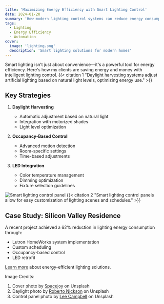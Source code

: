 ```yaml
---
title: 'Maximizing Energy Efficiency with Smart Lighting Control'
date: 2024-01-20
summary: 'How modern lighting control systems can reduce energy consumption while enhancing comfort'
tags:
  - Lighting
  - Energy Efficiency
  - Automation
cover:
  image: 'lighting.png'
  description: 'Smart lighting solutions for modern homes'
---
```


Smart lighting isn't just about convenience—it's a powerful tool for energy efficiency. Here's how my clients are saving energy and money with intelligent lighting control. {{< citation 1 "Daylight harvesting systems adjust artificial lighting based on natural light levels, optimizing energy use." >}}

## Key Strategies

1. **Daylight Harvesting**
   - Automatic adjustment based on natural light
   - Integration with motorized shades
   - Light level optimization

2. **Occupancy-Based Control**
   - Advanced motion detection
   - Room-specific settings
   - Time-based adjustments

3. **LED Integration**
   - Color temperature management
   - Dimming optimization
   - Fixture selection guidelines

![Smart lighting control panel](https://images.unsplash.com/photo-1581291519195-ef11498d1cf9?q=80&w=2574&auto=format&fit=crop)
{{< citation 2 "Smart lighting control panels allow for easy customization of lighting scenes and schedules." >}}

## Case Study: Silicon Valley Residence

A recent project achieved a 62% reduction in lighting energy consumption through:
- Lutron HomeWorks system implementation
- Custom scheduling
- Occupancy-based control
- LED retrofit

[Learn more](/contact) about energy-efficient lighting solutions.

Image Credits:
1. Cover photo by [Spacejoy](https://unsplash.com/@spacejoy) on Unsplash
2. Daylight photo by [Roberto Nickson](https://unsplash.com/@rpnickson) on Unsplash
3. Control panel photo by [Lee Campbell](https://unsplash.com/@leecampbell) on Unsplash
